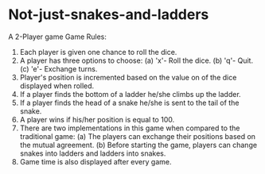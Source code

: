 # Not-just-snakes-and-ladders
A 2-Player game
Game Rules:
1. Each player is given one chance to roll the dice.
2. A player has three options to choose:
	(a) 'x'- Roll the dice.
	(b) 'q'- Quit.
	(c) 'e'- Exchange turns.
3. Player's position is incremented based on the value on of the dice displayed when rolled.
4. If a player finds the bottom of a ladder he/she climbs up the ladder.
5. If a player finds the head of a snake he/she is sent to the tail of the snake.
6. A player wins if his/her position is equal to 100.
7. There are two implementations in this game when compared to the traditional game:
	(a) The players can exchange their positions based on the mutual agreement.
	(b) Before starting the game, players can change snakes into ladders and ladders into snakes.
8. Game time is also displayed after every game.

